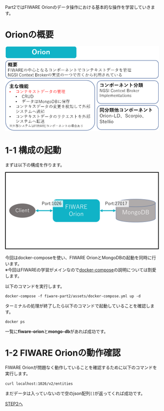Part2ではFIWARE Orionのデータ操作における基本的な操作を学習していきます。

# Orionの概要

![Orion概要](./assets/1-2.png)

# 1-1 構成の起動

まずは以下の構成を作ります。

![全体構成図](./assets/1-1.png)


今回はdocker-composeを使い、FIWARE OrionとMongoDBの起動を同時に行います。  
※今回はFIWAREの学習がメインなので[docker-compose](https://docs.docker.jp/compose/toc.html)の説明については割愛します。

以下のコマンドを実行します。

```
docker-compose -f fiware-part2/assets/docker-compose.yml up -d
```

ターミナルの処理が終了したら以下のコマンドで起動していることを確認します。

```
docker ps
```

一覧に**fiware-orion**と**mongo-db**があれば成功です。

# 1-2 FIWARE Orionの動作確認

FIWARE Orionが問題なく動作していることを確認するために以下のコマンドを実行します。

`curl localhost:1026/v2/entities`

まだデータは入っていないので空のjson配列`[]`が返ってくれば成功です。

[STEP2へ](step2.md)